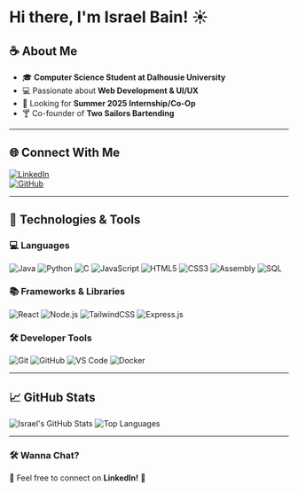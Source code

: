 # Hi there, I'm Israel Bain! ☀  

## ☕️ About Me  
- 🎓 **Computer Science Student at Dalhousie University**  
- 💻 Passionate about **Web Development & UI/UX**
- 🚀 Looking for **Summer 2025 Internship/Co-Op** 
- 🍸 Co-founder of **Two Sailors Bartending**   

---

## 🌐 **Connect With Me**  
[![LinkedIn](https://img.shields.io/badge/LinkedIn-Profile-blue?logo=linkedin)](your-linkedin-url)  
[![GitHub](https://img.shields.io/badge/GitHub-Follow-black?logo=github)](https://github.com/your-username)  

---

## 🚀 **Technologies & Tools**  

### **💻 Languages**  
![Java](https://img.shields.io/badge/Java-ED8B00?style=flat&logo=openjdk&logoColor=white)
![Python](https://img.shields.io/badge/Python-3776AB?style=flat&logo=python&logoColor=white)
![C](https://img.shields.io/badge/C-A8B9CC?style=flat&logo=c&logoColor=white)
![JavaScript](https://img.shields.io/badge/JavaScript-F7DF1E?style=flat&logo=javascript&logoColor=black)
![HTML5](https://img.shields.io/badge/HTML5-E34F26?style=flat&logo=html5&logoColor=white)
![CSS3](https://img.shields.io/badge/CSS3-1572B6?style=flat&logo=css3&logoColor=white)
![Assembly](https://img.shields.io/badge/Assembly-525252?style=flat&logo=assemblyscript&logoColor=white)
![SQL](https://img.shields.io/badge/SQL-336791?style=flat&logo=postgresql&logoColor=white)


### **📚 Frameworks & Libraries**  
![React](https://img.shields.io/badge/React-61DAFB?style=flat&logo=react&logoColor=black)
![Node.js](https://img.shields.io/badge/Node.js-43853D?style=flat&logo=node.js&logoColor=white)
![TailwindCSS](https://img.shields.io/badge/TailwindCSS-06B6D4?style=flat&logo=tailwind-css&logoColor=white)
![Express.js](https://img.shields.io/badge/Express.js-000000?style=flat&logo=express&logoColor=white)

### **🛠 Developer Tools**  
![Git](https://img.shields.io/badge/Git-F05032?style=flat&logo=git&logoColor=white)
![GitHub](https://img.shields.io/badge/GitHub-181717?style=flat&logo=github&logoColor=white)
![VS Code](https://img.shields.io/badge/VS%20Code-007ACC?style=flat&logo=visual-studio-code&logoColor=white)
![Docker](https://img.shields.io/badge/Docker-2496ED?style=flat&logo=docker&logoColor=white)

---

## 📈 **GitHub Stats**  
![Israel's GitHub Stats](https://github-readme-stats.vercel.app/api?username=IsraelBain&show_icons=true&theme=radical)
![Top Languages](https://github-readme-stats.vercel.app/api/top-langs/?username=IsraelBain&layout=compact&theme=dracula)  

---

### **🛠 Wanna Chat?**  
📩 Feel free to connect on **LinkedIn!** 🚀  
